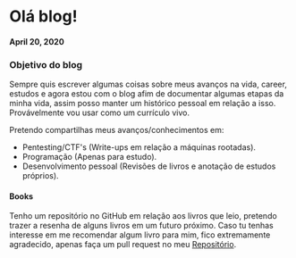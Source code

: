 # Olá blog!
#### April 20, 2020

### Objetivo do blog

Sempre quis escrever algumas coisas sobre meus avanços na vida, career, estudos e agora estou com o blog afim de documentar algumas etapas da minha vida, assim posso manter um histórico pessoal em relação a isso. Provávelmente vou usar como um currículo vivo.

Pretendo compartilhas meus avanços/conhecimentos em:
- Pentesting/CTF's (Write-ups em relação a máquinas rootadas).
- Programação (Apenas para estudo).
- Desenvolvimento pessoal (Revisões de livros e anotação de estudos próprios).

#### Books

Tenho um repositório no GitHub em relação aos livros que leio, pretendo trazer a resenha de alguns livros em um futuro próximo. Caso tu tenhas interesse em me recomendar algum livro para mim, fico extremamente agradecido, apenas faça um pull request no meu [Repositório](https://github.com/raphaelbarbosaqwerty/BookStudy).